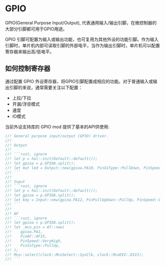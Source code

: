 
# GPIO 

GPIO(General Purpose Input/Output), 代表通用输入/输出引脚，在微控制器的大部分引脚都可用于GPIO用途。

GPIO 引脚可配置为输入或输出功能，也可复用为其他外设的功能引脚。作为输入引脚时，单片机内部可读取引脚的外部电平，当作为输出引脚时，单片机可以配置寄存器来输出高/低电平。

## 如何控制寄存器
通过配置 GPIO 外设寄存器，将GPIO引脚配置成相应的功能。对于普通输入或输出引脚的来说，通常需要关注以下配置：
- 上拉/下拉
- 开漏/浮空模式
- 速度
- IO模式

当前外设支持库的 GPIO mod 提供了基本的API供使用:
``` rust
//! General purpose input/output (GPIO) driver.
//!
//! Output
//!
//! ```rust, ignore
//! let p = hal::init(Default::default());
//! let gpioa = p.GPIOA.split();
//! let mut led = Output::new(gpioa.PA10, PinIoType::PullDown, PinSpeed::Low);
//! ```
//!
//! Input
//! ```rust, ignore
//! let p = hal::init(Default::default());
//! let gpioa = p.GPIOA.split();
//! let key = Input::new(gpioa.PA12, PinPullUpDown::PullUp, PinSpeed::Low);
//! ```
//!
//! AF
//! ```rust, ignore
//! let gpioa = p.GPIOA.split();
//! let _mco_pin = Af::new(
//!    gpioa.PA1,
//!    PinAF::AF15,
//!    PinSpeed::VeryHigh,
//!    PinIoType::PullUp,
//! );
//! Mco::select(clock::McoSelect::SysClk, clock::McoDIV::DIV1);
//! ```
```